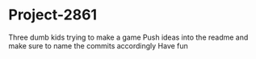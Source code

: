 # Project-2861
Three dumb kids trying to make a game
Push ideas into the readme and make sure to name the commits accordingly
Have fun

